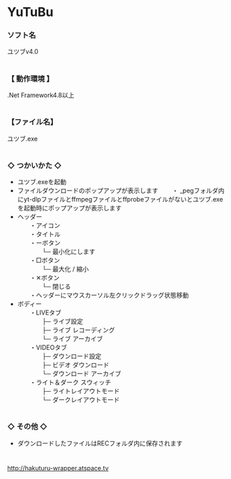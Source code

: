 # YuTuBu

### ソフト名
ユツブv4.0

# 
### 【 動作環境 】
.Net Framework4.8以上

# 
### 【ファイル名】
ユツブ.exe

# 
### ◇ つかいかた ◇
- ユツブ.exeを起動
- ファイルダウンロードのポップアップが表示します
　　・ _pegフォルダ内にyt-dlpファイルとffmpegファイルとffprobeファイルがないとユツブ.exeを起動時にポップアップが表示します  
- ヘッダー  
　　・アイコン  
　　・タイトル  
　　・ーボタン  
　　　　└─ 最小化にします  
　　・□ボタン  
　　　　└─ 最大化 / 縮小  
　　・✕ボタン  
　　　　└─ 閉じる  
　　・ヘッダーにマウスカーソル左クリックドラッグ状態移動  
- ボディー  
　　・LIVEタブ  
　　　　├─ ライブ設定  
　　　　├─ ライブ レコーディング  
　　　　└─ ライブ アーカイブ  
　　・VIDEOタブ  
　　　　├─ ダウンロード設定  
　　　　├─ ビデオ ダウンロード  
　　　　└─ ダウンロード アーカイブ  
　　・ライト＆ダーク スウィッチ  
　　　　├─ ライトレイアウトモード  
　　　　└─ ダークレイアウトモード  

# 
### ◇ その他 ◇
- ダウンロードしたファイルはRECフォルダ内に保存されます  

# 
http://hakuturu-wrapper.atspace.tv
